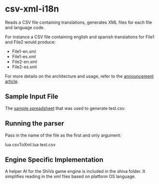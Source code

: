 csv-xml-i18n
============

Reads a CSV file containing translations, generates XML files for each file and language code.

For instance a CSV file containing english and spanish translations for File1 and File2 would produce:

* File1-en.xml
* File1-es.xml
* File2-en.xml
* File2-es.xml

For more details on the architecture and usage, refer to the [announcement article](http://www.error454.com/2014/04/11/shiva-localization/).

Sample Input File
-----

The [sample spreadsheet](https://docs.google.com/spreadsheet/ccc?key=0AoGqxtUhFBJDdFRMU3c5RTNQSExiTnhYZFkxRUloU0E&usp=sharing) that was used to generate test.csv.

Running the parser
-----

Pass in the name of the file as the first and only argument:

lua csvToXml.lua test.csv

Engine Specific Implementation
-----

A helper AI for the ShiVa game engine is included in the shiva folder. It simplifies reading in the xml files based on platform OS language.